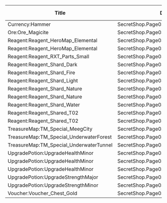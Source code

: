 | Title | Dev Name | Quantity | Currency | Currency Sub Type | Price |
| ----- | -------- | -------- | -------- | ----------------- | ----- |
| Currency:Hammer | SecretShop.Page03.Misc.16 | 5 | MtxCurrency |  | 5 |
| Ore:Ore_Magicite | SecretShop.Page03.Ore.03 | 3 | GameItem | Currency:Gold | 21250 |
| Reagent:Reagent_HeroMap_Elemental | SecretShop.Page03.Free.38 | 1 | MtxCurrency |  | 0 |
| Reagent:Reagent_HeroMap_Elemental | SecretShop.Page03.UnderworldTrader.39 | 1 | MtxCurrency |  | 200 |
| Reagent:Reagent_RXT_Parts_Small | SecretShop.Page03.Misc.18 | 1 | GameItem | Currency:Gold | 50000 |
| Reagent:Reagent_Shard_Dark | SecretShop.Page03.Reagent.49 | 1 | MtxCurrency |  | 170 |
| Reagent:Reagent_Shard_Fire | SecretShop.Page03.UnderworldTrader.45 | 1 | MtxCurrency |  | 170 |
| Reagent:Reagent_Shard_Light | SecretShop.Page03.Reagent.53 | 1 | MtxCurrency |  | 170 |
| Reagent:Reagent_Shard_Nature | SecretShop.Page03.Shard.19 | 1 | MtxCurrency |  | 170 |
| Reagent:Reagent_Shard_Nature | SecretShop.Page03.UnderworldTrader.43 | 1 | MtxCurrency |  | 140 |
| Reagent:Reagent_Shard_Water | SecretShop.Page03.Reagent.60 | 1 | MtxCurrency |  | 170 |
| Reagent:Reagent_Shared_T02 | SecretShop.Page03.Reagent.40 | 10 | GameItem | Currency:Gold | 2125 |
| Reagent:Reagent_Shared_T02 | SecretShop.Page03.UnderworldTraderGold.06 | 30 | GameItem | Currency:Gold | 1500 |
| TreasureMap:TM_Special_MeegCity | SecretShop.Page03.UnderworldTrader.56 | 3 | MtxCurrency |  | 200 |
| TreasureMap:TM_Special_UnderwaterForest | SecretShop.Page03.TreasureMap.21 | 1 | MtxCurrency |  | 340 |
| TreasureMap:TM_Special_UnderwaterTunnel | SecretShop.Page03.TreasureMap.22 | 1 | MtxCurrency |  | 340 |
| UpgradePotion:UpgradeHealthMinor | SecretShop.Page03.Elixir.17 | 15 | MtxCurrency |  | 4 |
| UpgradePotion:UpgradeHealthMinor | SecretShop.Page03.UnderworldTrader.33 | 15 | MtxCurrency |  | 4 |
| UpgradePotion:UpgradeHealthMinor | SecretShop.Page03.UnderworldTraderGold.08 | 15 | GameItem | Currency:Gold | 2800 |
| UpgradePotion:UpgradeStrengthMajor | SecretShop.Page03.Elixir.19 | 5 | MtxCurrency |  | 25 |
| UpgradePotion:UpgradeStrengthMinor | SecretShop.Page03.Elixir.20 | 15 | MtxCurrency |  | 4 |
| Voucher:Voucher_Chest_Gold | SecretShop.Page03.CharShard.17 | 1 | GameItem | Currency:Gold | 7500000 |
